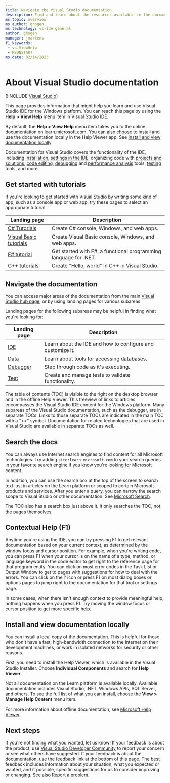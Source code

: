 ```yaml
---
title: Navigate the Visual Studio documentation
description: Find and learn about the resources available in the documentation for the Visual Studio IDE on the Windows platform.
ms.topic: overview
ms.author: ghogen
ms.technology: vs-ide-general
author: ghogen
manager: jmartens
f1_keywords:
 - vs.ViewHelp
 - MSDNSTART
ms.date: 02/14/2023
---
```

# About Visual Studio documentation

 [!INCLUDE [Visual Studio](~/includes/applies-to-version/vs-windows-only.md)]

This page provides information that might help you learn and use Visual Studio IDE for the Windows platform. You can reach this page by using the **Help > View Help** menu item in Visual Studio IDE.

By default, the **Help > View Help** menu item takes you to the online documentation on learn.microsoft.com. You can also choose to install and use the documentation locally in the Help Viewer app. See [Install and view documentation locally](#install-and-view-documentation-locally).

Documentation for Visual Studio covers the functionality of the IDE, including [installation](../install/install-visual-studio.md), [settings in the IDE](./personalizing-the-visual-studio-ide.md), organizing code with [projects and solutions](./solutions-and-projects-in-visual-studio.md), [code editing](./writing-code-in-the-code-and-text-editor.md), [debugging](../debugger/debugger-feature-tour.md) and [performance analysis](../profiling/beginners-guide-to-performance-profiling.md) tools, [testing](../test/index.yml) tools, and more.

## Get started with tutorials

If you're looking to get started with Visual Studio by writing some kind of app, such as a console app or web app, try these pages to select an appropriate tutorial:

| Landing page | Description |
| - | - |
| [C# Tutorials](../get-started/csharp/index.yml) | Create C# console, Windows, and web apps. |
| [Visual Basic tutorials](../get-started/visual-basic/index.yml) | Create Visual Basic console, Windows, and web apps. |
| [F# tutorial](../get-started/tutorial-fsharp-web-app.md) | Get started with F#, a functional programming language for .NET. |
| [C++ tutorials](/cpp/build/vscpp-step-1-create?view=msvc-170) | Create "Hello, world" in C++ in Visual Studio. |

## Navigate the documentation

You can access major areas of the documentation from the main [Visual Studio hub page](../windows/index.yml), or by using landing pages for various subareas.

Landing pages for the following subareas may be helpful in finding what you're looking for:

| Landing page | Description |
| - | - |
| [IDE](index.yml) | Learn about the IDE and how to configure and customize it. |
| [Data](../data-tools/index.yml) | Learn about tools for accessing databases. |
| [Debugger](../debugger/index.yml) | Step through code as it's executing. |
| [Test](../test/index.yml) | Create and manage tests to validate functionality. |

The table of contents (TOC) is visible to the right on the desktop browser and in the offline Help Viewer. This treeview of links to articles encompasses the Visual Studio IDE content for the Windows platform. Many subareas of the Visual Studio documentation, such as the debugger, are in separate TOCs. Links to those separate TOCs are indicated in the main TOC with a ">>" symbol.  Documentation for related technologies that are used in Visual Studio are available in separate TOCs as well.

## Search the docs

You can always use Internet search engines to find content for all Microsoft technologies. Try adding `site:learn.microsoft.com` to your search queries in your favorite search engine if you know you're looking for Microsoft content.

In addition, you can use the search box at the top of the screen to search text just in articles on the Learn platform or scoped to certain Microsoft products and services. After you enter a query, you can narrow the search scope to Visual Studio or other documentation. See [Microsoft Search](https://learn.microsoft.com/search/).

The TOC also has a search box just above it. It only searches the TOC, not the pages themselves.

## Contextual Help (F1)

Anytime you're using the IDE, you can try pressing F1 to get relevant documentation based on your current context, as determined by the window focus and cursor position. For example, when you're writing code, you can press F1 when your cursor is on the name of a type, method, or language keyword in the code editor to get right to the reference page for that program entity. You can click on most error codes in the Task List or Output Window to get to pages with suggestions for how to deal with the errors. You can click on the ? icon or press F1 on most dialog boxes or options pages to jump right to the documentation for that tool or settings page.

In some cases, when there isn't enough context to provide meaningful help, nothing happens when you press F1. Try moving the window focus or cursor position to get more specific help.

## Install and view documentation locally

You can install a local copy of the documentation. This is helpful for those who don't have a fast, high-bandwidth connection to the Internet on their development machines, or work in isolated networks for security or other reasons.

First, you need to install the Help Viewer, which is available in the Visual Studio Installer. Choose **Individual Components** and search for **Help Viewer**.

Not all documentation on the Learn platform is available locally. Available documentation includes Visual Studio, .NET, Windows APIs, SQL Server, and others. To see the full list of what you can install, choose the **View > Manage Help Content** menu item.

For more information about offline documentation, see [Microsoft Help Viewer](../help-viewer/overview.md).

## Next steps

If you're not finding what you wanted, let us know! If your feedback is about the product, use [Visual Studio Developer Community](https://developercommunity.visualstudio.com/VisualStudio) to report your concern or see what others have suggested. If your feedback is about the documentation, use the feedback link at the bottom of this page. The best feedback includes information about your situation, what you expected or wanted, and if possible, specific suggestions for us to consider improving or changing. See also [Report a problem](./how-to-report-a-problem-with-visual-studio.md).
